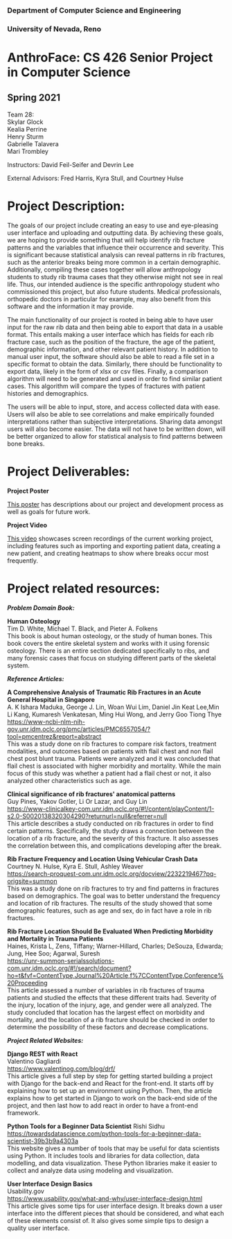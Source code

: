 ### Department of Computer Science and Engineering
### University of Nevada, Reno
# AnthroFace: CS 426 Senior Project in Computer Science
## Spring 2021
    
    
Team 28:    
Skylar Glock   
Kealia Perrine   
Henry Sturm   
Gabrielle Talavera   
Mari Trombley   

  
  
Instructors: David Feil-Seifer and Devrin Lee   

    
    
External Advisors: Fred Harris, Kyra Stull, and Courtney Hulse     


# Project Description:
The goals of our project include creating an easy to use and eye-pleasing user interface and uploading and outputting data. By achieving these goals, we are hoping to provide something that will help identify rib fracture patterns and the variables that influence their occurrence and severity.  This is significant because statistical analysis can reveal patterns in rib fractures, such as the anterior breaks being more common in a certain demographic. Additionally,  compiling these cases together will allow anthropology students to study rib trauma cases that they otherwise might not see in real life. Thus, our intended audience is the specific anthropology student who commissioned this project, but also future students. Medical professionals, orthopedic doctors in particular for example, may also benefit from this software and the information it may provide.    

The main functionality of our project is rooted in being able to have user input for the raw rib data and then being able to export that data in a usable format. This entails making a user interface which has fields for each rib fracture case, such as the position of the fracture, the age of the patient, demographic information, and other relevant patient history. In addition to manual user input, the software should also be able to read a file set in a specific format to obtain the data. Similarly, there should be functionality to export data, likely in the form of xlsx or csv files. Finally, a comparison algorithm will need to be generated and used in order to find similar patient cases. This algorithm will compare the types of fractures with patient histories and demographics.    

The users will be able to input, store, and access collected data with ease. Users will also be able to see correlations and make empirically founded interpretations rather than subjective interpretations. Sharing data amongst users will also become easier. The data will not have to be written down, will be better organized to allow for statistical analysis to find patterns between bone breaks.    

# Project Deliverables:

**Project Poster**

<a href="https://anthroface.github.io/rib-fracture/pdfs/POSTEhttps://anthroface.github.io/R_T28.pdf" target="_blank" type="application/pdf">This poster</a> has descriptions about our project and development process as well as goals for future work.

**Project Video** 

<a href="https://www.youtube.com/watch?v=cD_3mzcr1BE&ab_channel=GabrielleTalavera" target="_blank">This video</a> showcases screen recordings of the current working project, including features such as importing and exporting patient data, creating a new patient, and creating heatmaps to show where breaks occur most frequently.

# Project related resources:    

**_Problem Domain Book:_**   

**Human Osteology**   
Tim D. White, Michael T. Black, and Pieter A. Folkens   
This book is about human osteology, or the study of human bones. This book covers the entire skeletal system and works with it using forensic osteology. There is an entire section dedicated specifically to ribs, and many forensic cases that focus on studying different parts of the skeletal system.

**_Reference Articles:_**   

**A Comprehensive Analysis of Traumatic Rib Fractures in an Acute General Hospital in Singapore**    
A. K Ishara Maduka, George J. Lin, Woan Wui Lim, Daniel Jin Keat Lee,Min Li Kang, Kumaresh Venkatesan, Ming Hui Wong, and Jerry Goo Tiong Thye       
https://www-ncbi-nlm-nih-gov.unr.idm.oclc.org/pmc/articles/PMC6557054/?tool=pmcentrez&report=abstract   
This was a study done on rib fractures to compare risk factors, treatment modalities, and outcomes based on patients with flail chest and non flail chest post blunt trauma. Patients were analyzed and it was concluded that flail chest is associated with higher morbidity and mortality. While the main focus of this study was whether a patient had a flail chest or not, it also analyzed other characteristics such as age.    

**Clinical significance of rib fractures' anatomical patterns**   
Guy Pines, Yakov Gotler, Li Or Lazar, and Guy Lin   
https://www-clinicalkey-com.unr.idm.oclc.org/#!/content/playContent/1-s2.0-S0020138320304290?returnurl=null&referrer=null    
This article describes a study conducted on rib fractures in order to find certain patterns. Specifically, the study draws a connection between the location of a rib fracture, and the severity of this fracture. It also assesses the correlation between this, and complications developing after the break.     

**Rib Fracture Frequency and Location Using Vehicular Crash Data**
Courtney N. Hulse, Kyra E. Stull, Ashley Weaver   
https://search-proquest-com.unr.idm.oclc.org/docview/2232219467?pq-origsite=summon   
This was a study done on rib fractures to try and find patterns in fractures based on demographics. The goal was to better understand the frequency and location of rib fractures. The results of the study showed that some demographic features, such as age and sex, do in fact have a role in rib fractures.    

**Rib Fracture Location Should Be Evaluated When Predicting Morbidity and Mortality in Trauma Patients**   
Haines, Krista L, Zens, Tiffany; Warner-Hillard, Charles; DeSouza, Edwarda; Jung, Hee Soo; Agarwal, Suresh   
https://unr-summon-serialssolutions-com.unr.idm.oclc.org/#!/search/document?ho=t&fvf=ContentType,Journal%20Article,f%7CContentType,Conference%20Proceeding   
This article assessed a number of variables in rib fractures of trauma patients and studied the effects that these different traits had. Severity of the injury, location of the injury, age, and gender were all analyzed. The study concluded that location has the largest effect on morbidity and mortality, and the location of a rib fracture should be checked in order to determine the possibility of these factors and decrease complications.    

**_Project Related Websites:_**     

**Django REST with React**   
Valentino Gagliardi   
https://www.valentinog.com/blog/drf/   
This article gives a full step by step for getting started building a project with Django for the back-end and React for the front-end. It starts off by explaining how to set up an environment using Python. Then, the article explains how to get started in Django to work on the back-end side of the project, and then last how to add react in order to have a front-end framework.   

**Python Tools for a Beginner Data Scientist** 
Rishi Sidhu     
https://towardsdatascience.com/python-tools-for-a-beginner-data-scientist-39b3b9a4303a    
This website gives a number of tools that may be useful for data scientists using Python. It includes tools and libraries for data collection, data modelling, and data visualization. These Python libraries make it easier to collect and analyze data using modeling and visualization.     

**User Interface Design Basics**      
Usability.gov   
https://www.usability.gov/what-and-why/user-interface-design.html   
This article gives some tips for user interface design. It breaks down a user interface into the different pieces that should be considered, and what each of these elements consist of. It also gives some simple tips to design a quality user interface. 
